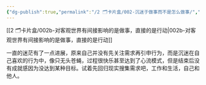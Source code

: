 ```yaml
---
{"dg-publish":true,"permalink":"/2 🗂️卡片盒/002-沉迷于做事而不是怎么做事/","noteIcon":"1","created":"2024-07-23T00:52:00","updated":"2024-10-04T09:27"}
---
```


[[2 🗂️卡片盒/002b-对客观世界有间接影响的是做事，直接的是行动\|002b-对客观世界有间接影响的是做事，直接的是行动]]

一直的迷茫有了一点进展，原来自己并没有先关注需求再引申行为，而是沉迷在自己喜欢的行为中，像只无头苍蝇，过程很快乐甚至达到了心流模式，但是结束后没有成就感因为没达到某种目标。试着先回归现实搜集需求吧，工作和生活，自己和他人。

